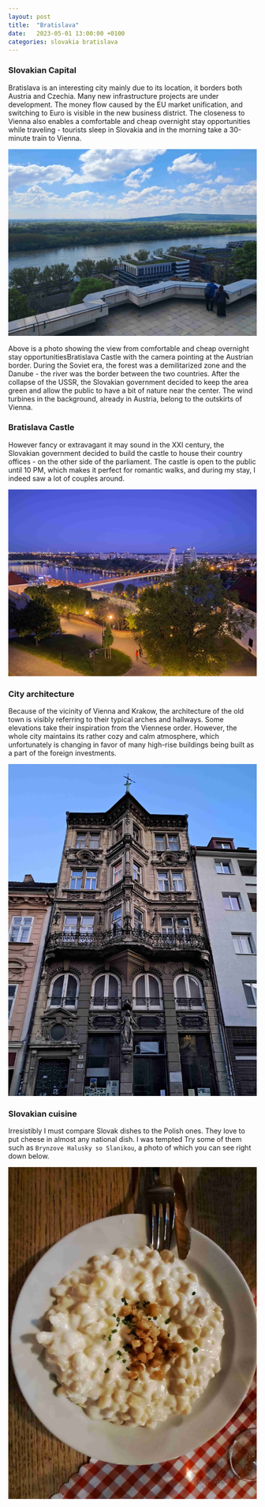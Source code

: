 ```yaml
---
layout: post
title:  "Bratislava"
date:   2023-05-01 13:00:00 +0100
categories: slovakia bratislava
---
```


### Slovakian Capital

Bratislava is an interesting city mainly due to its location, it borders both Austria and Czechia. 
Many new infrastructure projects are under development. The money flow caused by the EU market unification,
and switching to Euro is visible in the new business district. The closeness to Vienna also enables a comfortable
and cheap overnight stay opportunities while traveling - tourists sleep in Slovakia and in the morning take a 30-minute train to Vienna.

![Photo showing green border between Austria and Slovakia](/assets/images/bratislava/austrian_border.jpg)

Above is a photo showing the view from comfortable
and cheap overnight stay opportunitiesBratislava Castle with the camera pointing at the Austrian border. During the Soviet era, the forest was a demilitarized zone and the Danube - the river was the border between the two countries. After the collapse of the USSR, the Slovakian government decided to keep the area green and allow the public to have a bit of nature near the center. The wind turbines in the background, already in Austria, belong to the outskirts of Vienna.

### Bratislava Castle

However fancy or extravagant it may sound in the XXI century, the Slovakian government decided to build the castle 
to house their country offices - on the other side of the parliament. The castle is open to the public until 10 PM, which
makes it perfect for romantic walks, and during my stay, I indeed saw a lot of couples around. 

![City view from the top of the castle](/assets/images/bratislava/at_night_from_the_castle.jpg)

### City architecture

Because of the vicinity of Vienna and Krakow, the architecture of the old town is visibly referring to their typical arches and hallways. Some elevations take their inspiration from the Viennese order. However, the whole city maintains its rather cozy and calm
atmosphere, which unfortunately is changing in favor of many high-rise buildings being built as a part of the foreign investments.

![Interesting aphotecary elevation in the center](/assets/images/bratislava/interesting_elevation.jpg)

### Slovakian cuisine

Irresistibly I must compare Slovak dishes to the Polish ones. They love to put cheese in almost any national dish. I was tempted
Try some of them such as `Brynzove Halusky so Slanikou`, a photo of which you can see right down below.

![Brynzove halusky so slanikou - Cheese dish](/assets/images/bratislava/brynzove_halusky_so_slanikou.jpg)